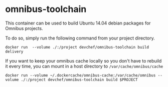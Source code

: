 # omnibus-toolchain

This container can be used to build Ubuntu 14.04 debian packages for Omnibus projects.

To do so, simply run the following command from your project directory.

    docker run  --volume ./:/project devchef/omnibus-toolchain build delivery

If you want to keep your omnibus cache locally so you don't have to rebuild it
every time, you can mount in a host directory to `/var/cache/omnibus/cache`

    docker run --volume ~/.dockercache/omnibus-cache:/var/cache/omnibus --volume ./:/project devchef/omnibus-toolchain build $PROJECT
